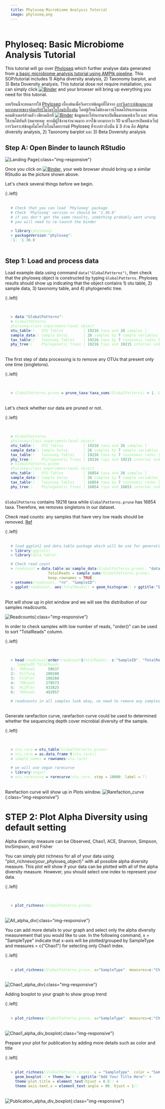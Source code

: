```yaml
---
title: Phyloseq Microbiome Analysis Tutorial
image: phyloseq.png
---
```


# Phyloseq: Basic Microbiome Analysis Tutorial

This tutorial will go over [Phyloseq](https://joey711.github.io/phyloseq/index.html) which further analyse data generated from [a basic microbiome analysis tutorial using AMPtk pipeline](https://natpombubpa-lab.github.io/resources/Microbiome_Analysis). This SOP/tutorial includes 1) Alpha diversity analysis, 2) Taxonomy barplot, and 3) Beta Doversity analysis. This tutorial dose not require installation, you can simply click [![Binder](https://mybinder.org/badge_logo.svg)](https://mybinder.org/v2/gh/natpombubpa-lab/Rbinder-phyloseq/v5?urlpath=rstudio) and your browser will bring up everything you need for this tutorial. 


บทเรียนนี้จะสอนการใช้ [Phyloseq](https://joey711.github.io/phyloseq/index.html) เบื้องต้นเพื่อวิเคราะห์ข้อมูลที่ได้จาก [การวิเคราะห์ข้อมูลความหลากหลายของจุลินทรีย์(ไมโครไบโอม)เบื้องต้น](https://natpombubpa-lab.github.io/resources/Microbiome_Analysis) โดยผู้เรียนไม่ต้องดาวน์โหลดโปรแกรมลงบนคอมพิวเตอร์ส่วนตัว เพียงคลิกที่ [![Binder](https://mybinder.org/badge_logo.svg)](https://mybinder.org/v2/gh/natpombubpa-lab/Rbinder-phyloseq/v5?urlpath=rstudio) ข้อมูลและโปรแกรมจะเปิดขึ้นมาบนหน้าเว็บ และ พร้อมใช้งานได้ทันที (หมายเหตุ: หากมีผู้ใช้งานจำนวนมาก อาจใช้เวลามากกว่า 10 นาทีในการเปิดหน้าเว็บ) การวิเคราะห์ข้อมูลไมโครไบโอมโดยการมช้ Phyloseq ที่จะกล่าวถึงนั้น มี 3 ส่วน คือ Alpha diversity analysis, 2) Taxonomy barplot และ 3) Beta Doversity analysis

<style>
pre {
  font-family: Consolas,"courier new";
  width: 1188px;
  color: lightgreen;
  float: left;
  background-color: #0a0101;
  padding: 18px;
  font-size: 100%;
}
</style>

## Step A: Open Binder to launch RStudio

![Landing Page](https://natpombubpa-lab.github.io/images/tools/Phyloseq_1.png){:class="img-responsive"}

Once you click on [![Binder](https://mybinder.org/badge_logo.svg)](https://mybinder.org/v2/gh/natpombubpa-lab/Rbinder-phyloseq/v5?urlpath=rstudio), your web browser should bring up a similar RStudio as the picture shown above.


Let's check several things before we begin.

{:.left}
```R
# Check that you can load 'Phyloseq' package
# Check 'Phyloseq' version => should be ‘1.30.0’
# if you don't get the same results, something probably went wrong 
# you will need to re-launch the binder 

> library(phyloseq)
> packageVersion("phyloseq")
[1] ‘1.30.0’

```

## Step 1: Load and process data 

Load example data using command ```data("GlobalPatterns")```, then check that the phyloseq object is constructed by typing ```GlobalPatterns```. Phyloseq results should show up indicating that the object contains 1) otu table, 2) sample data, 3) taxonomy table, and 4) phylogenetic tree. 

{:.left}
```R

> data("GlobalPatterns")
> GlobalPatterns
phyloseq-class experiment-level object
otu_table()   OTU Table:         [ 19216 taxa and 26 samples ]
sample_data() Sample Data:       [ 26 samples by 7 sample variables ]
tax_table()   Taxonomy Table:    [ 19216 taxa by 7 taxonomic ranks ]
phy_tree()    Phylogenetic Tree: [ 19216 tips and 19215 internal nodes ]

```

The first step of data processing is to remove any OTUs that present only one time (singletons).

{:.left}
```R

> GlobalPatterns.prune = prune_taxa(taxa_sums(GlobalPatterns) > 1, GlobalPatterns)

```

Let's check whether our data are pruned or not.

{:.left}
```R

> GlobalPatterns
phyloseq-class experiment-level object
otu_table()   OTU Table:         [ 19216 taxa and 26 samples ]
sample_data() Sample Data:       [ 26 samples by 7 sample variables ]
tax_table()   Taxonomy Table:    [ 19216 taxa by 7 taxonomic ranks ]
phy_tree()    Phylogenetic Tree: [ 19216 tips and 19215 internal nodes ]
> GlobalPatterns.prune
phyloseq-class experiment-level object
otu_table()   OTU Table:         [ 16854 taxa and 26 samples ]
sample_data() Sample Data:       [ 26 samples by 7 sample variables ]
tax_table()   Taxonomy Table:    [ 16854 taxa by 7 taxonomic ranks ]
phy_tree()    Phylogenetic Tree: [ 16854 tips and 16853 internal nodes ]

```

```GlobalPatterns``` contains 19216 taxa while ```GlobalPatterns.prune``` has 16854 taxa. Therefore, we removes singletons in our dataset.

Check read counts: any samples that have very low reads should be removed.
[Ref](http://evomics.org/wp-content/uploads/2016/01/phyloseq-Lab-01-Answers.html)

{:.left}
```R
# load ggplot2 and data.table package which will be use for generating plots
> library(ggplot2)
> library(data.table)

# Check read count
> readcount = data.table(as(sample_data(GlobalPatterns.prune), "data.frame"),
                 TotalReads = sample_sums(GlobalPatterns.prune), 
                 keep.rownames = TRUE)
> setnames(readcount, "rn", "SampleID")
> ggplot(readcount, aes(TotalReads)) + geom_histogram() + ggtitle("Sequencing Depth")

```

Plot will show up in plot window and we will see the distribution of our samples readcounts.

![Readcounts](https://natpombubpa-lab.github.io/images/tools/Phyloseq_2.png){:class="img-responsive"}

In order to check samples with low number of reads, "order()" can be used to sort "TotalReads" column.

{:.left}
```R

> head(readcount[order(readcount$TotalReads), c("SampleID", "TotalReads")])
   SampleID TotalReads
1:  TRRsed1      58637
2:  M11Tong     100180
3:  F21Plmr     186260
4:  TRRsed3     279573
5:  M11Plmr     433825
6:  TRRsed2     492957

# readcounts in all samples look okay, no need to remove any samples.
```

Generate rarefaction curve, rarefaction curve could be used to determined whether the sequencing depth cover microbial diversity of the sample.

{:.left}
```R

> otu.rare = otu_table(GlobalPatterns.prune)
> otu.rare = as.data.frame(t(otu.rare))
> sample_names = rownames(otu.rare)

# we will use vegan rarecurve 
> library(vegan)
> otu.rarecurve = rarecurve(otu.rare, step = 10000, label = T)

```

Rarefaction curve will show up in Plots window. 
![Rarefaction_curve](https://natpombubpa-lab.github.io/images/tools/Phyloseq_3.png){:class="img-responsive"}

# STEP 2: Plot Alpha Diversity using default setting
Alpha diversity measure can be Observed, Chao1, ACE, Shannon, Simpson, InvSimpson, and Fisher

You can simply plot richness for all of your data using "plot_richness(your_phyloseq_object)" with all possible alpha diversity measure.
This plot will show if your data can be plotted with all of the alpha diversity measure. However, you should select one index to represent your data.

{:.left}
```R

> plot_richness(GlobalPatterns.prune)

```
![All_alpha_div](https://natpombubpa-lab.github.io/images/tools/Phyloseq_4.png){:class="img-responsive"}


You can add more details to your graph and select only the alpha diversity measurement that you would like to use.
In the following command, x = "SampleType" indicate that x-axis will be plotted/grouped by SampleType and measures = c("Chao1") for selecting only Chao1 index.

{:.left}
```R
> plot_richness(GlobalPatterns.prune, x="SampleType", measures=c("Chao1"))
```

![Chao1_alpha_div](https://natpombubpa-lab.github.io/images/tools/Phyloseq_5.png){:class="img-responsive"}

Adding boxplot to your graph to show group trend

{:.left}
```R
> plot_richness(GlobalPatterns.prune, x="SampleType", measures=c("Chao1")) + geom_boxplot()
```

![Chao1_alpha_div_boxplot](https://natpombubpa-lab.github.io/images/tools/Phyloseq_6.png){:class="img-responsive"}

Prepare your plot for publication by adding more details such as color and title

{:.left}
```R
> plot_richness(GlobalPatterns.prune, x = "SampleType", color = "SampleType", measures = c("Chao1")) + 
  geom_boxplot() + theme_bw() + ggtitle("Add Your Title Here") + 
  theme(plot.title = element_text(hjust = 0.5)) +
  theme(axis.text.x = element_text(angle = 90, hjust = 1))
```

![Publication_alpha_div_boxplot](https://natpombubpa-lab.github.io/images/tools/Phyloseq_7.png){:class="img-responsive"}
